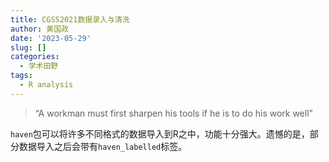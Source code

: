 ```yaml
---
title: CGSS2021数据录入与清洗
author: 黄国政
date: '2023-05-29'
slug: []
categories:
  - 学术田野
tags:
  - R analysis
---
```


> “A workman must first sharpen his tools if he is to do his work well”

`haven`包可以将许多不同格式的数据导入到R之中，功能十分强大。遗憾的是，部分数据导入之后会带有`haven_labelled`标签。  


